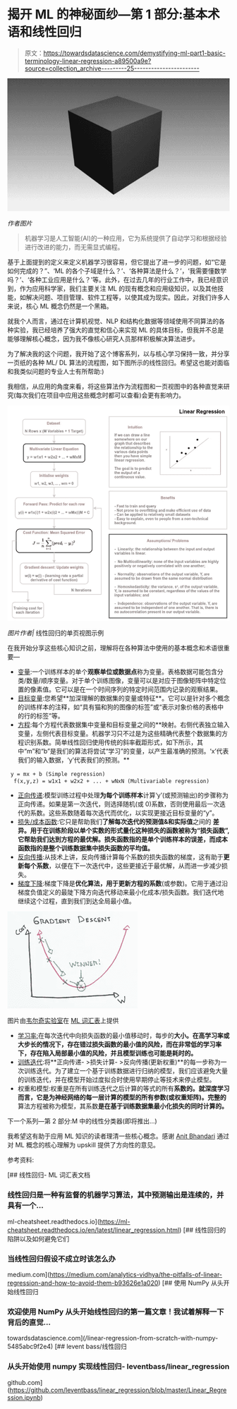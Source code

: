 # 揭开 ML 的神秘面纱—第 1 部分:基本术语和线性回归

> 原文：<https://towardsdatascience.com/demystifying-ml-part1-basic-terminology-linear-regression-a89500a9e?source=collection_archive---------25----------------------->

![](img/af41872e44088c12de77668794b533b2.png)

*作者图片*

> 机器学习是人工智能(AI)的一种应用，它为系统提供了自动学习和根据经验进行改进的能力，而无需显式编程。

基于上面提到的定义来定义机器学习很容易，但它提出了进一步的问题，如“它是如何完成的？”、‘ML 的各个子域是什么？’、‘各种算法是什么？’，‘我需要懂数学吗？’、‘各种工业应用是什么？’等。此外，在过去几年的行业工作中，我已经意识到，作为应用科学家，我们主要关注 ML 的现有概念和应用级知识，以及其他技能，如解决问题、项目管理、软件工程等，以使其成为现实。因此，对我们许多人来说，核心 ML 概念仍然是一个黑箱。

就我个人而言，通过在计算机视觉、NLP 和结构化数据等领域使用不同算法的各种实验，我已经培养了强大的直觉和信心来实现 ML 的具体目标，但我并不总是能够理解核心概念，因为我不像核心研究人员那样积极解决算法进步。

为了解决我的这个问题，我开始了这个博客系列，以与核心学习保持一致，并分享一页纸的各种 ML/ DL 算法的流程图，如下图所示的线性回归。希望这也能对面临和我类似问题的专业人士有所帮助:)

我相信，从应用的角度来看，将这些算法作为流程图和一页视图中的各种直觉来研究(每次我们在项目中应用这些概念时都可以查看)会更有影响力。

![](img/4c93ac46ecaae6c7c7875b45fa9f0c5f.png)

*图片作者|* 线性回归的单页视图示例

在我开始分享这些核心知识之前，理解将在各种算法中使用的基本概念和术语很重要—

*   [变量](https://www.datarobot.com/wiki/feature/):一个训练样本的单个**观察单位或数据点**称为变量。表格数据可能包含分类/数量/顺序变量。对于单个训练图像，变量可以是对应于图像矩阵中特定位置的像素值。它可以是在一个时间序列的特定时间范围内记录的观察结果。
*   [目标变量](https://www.dtreg.com/solution/classes-and-types-of-variables#:~:text=Target%20variable%20%2D%2D%20The%20%E2%80%9Ctarget,and%20predicted%20by%20other%20variables.&text=Predictor%20variable%20%2D%2D%20A%20%E2%80%9Cpredictor,value%20of%20the%20target%20variable.):您希望**加深理解的数据集的变量或特征**。它可以是针对多个概念的训练样本的注释，如“具有猫和狗的图像的标签”或“表示对象价格的表格中的行的标签”等。
*   [方程](https://www.analyticsvidhya.com/blog/2019/10/mathematics-behind-machine-learning/#:~:text=Our%20machines%20cannot%20mimic%20the,single%20observation%20from%20the%20dataset.):每个方程代表数据集中变量和目标变量之间的**映射。右侧代表独立输入变量，左侧代表目标变量。机器学习只不过是为这些精确代表整个数据集的方程识别系数。简单线性回归使用传统的斜率截距形式，如下所示，其中“m”和“b”是我们的算法将尝试“学习”的变量，以产生最准确的预测。‘x’代表我们的输入数据，‘y’代表我们的预测。**

```
 y = mx + b (Simple regression)
  f(x,y,z) = w1x1 + w2x2 + ... + wNxN (Multivariable regression)
```

*   [正向传递](https://subscription.packtpub.com/book/data/9781789136364/1/ch01lvl1sec18/a-forward-pass):模型训练过程中处理**为每个训练样本**计算‘y’(或预测输出)的步骤称为正向传递。如果是第一次迭代，则选择随机(或 0)系数，否则使用最后一次迭代的系数。这些系数随着每次迭代而优化，以实现更接近目标变量的“y”。
*   [损失/成本函数](https://www.analyticsvidhya.com/blog/2021/02/cost-function-is-no-rocket-science/):它只是帮助我们**了解每次迭代的预测值&和实际值**之间的 **差异。用于在训练阶段以单个实数的形式量化这种损失的函数被称为“损失函数”,它帮助我们达到方程的最优解。损失函数指的是单个训练样本的误差，而成本函数指的是整个训练数据集中损失函数的平均值。**
*   [反向传播](https://en.wikipedia.org/wiki/Backpropagation):从技术上讲，反向传播计算每个系数的损失函数的梯度，这有助于**更新每个系数**，以便在下一次迭代中，这些更接近于最优解，从而进一步减少损失。
*   [梯度下降](https://ml-cheatsheet.readthedocs.io/en/latest/gradient_descent.html):梯度下降是**优化算法，用于更新方程的系数**(或参数)。它用于通过沿梯度负值定义的最陡下降方向迭代移动来最小化成本/损失函数。我们迭代地继续这个过程，直到我们到达全局最小值。

![](img/2d8e6922cdf31447554b5094ec41fd51.png)

图片由[韦尔奇实验室](https://www.youtube.com/watch?v=5u0jaA3qAGk)在 [ML 词汇表](https://ml-cheatsheet.readthedocs.io/en/latest/gradient_descent.html)上提供

*   [学习率:](https://en.wikipedia.org/wiki/Learning_rate)在每次迭代中向损失函数的最小值移动时，每步的**大小。在高学习率或大步长的情况下，存在错过损失函数的最小值的风险，而在非常低的学习率下，存在陷入局部最小值的风险，并且模型训练也可能是耗时的。**
*   [训练迭代](https://www.quora.com/What-will-happen-if-I-train-my-neural-networks-with-too-much-iteration):将**正向传递- >损失计算- >反向传播(更新权重)**的每一步称为一次训练迭代。为了建立一个基于训练数据进行归纳的模型，我们应该避免大量的训练迭代，并在模型开始过度拟合时使用早期停止等技术来停止模型。
*   权重和模型:权重是在所有训练迭代之后计算的等式的所有**系数的。就深度学习而言，它是为神经网络的每一层计算的模型的所有参数(或权重矩阵)。完整的**算法方程被称为模型，其系数**是在基于训练数据集最小化损失的同时计算的。**

下一个系列—第 2 部分:M 中的线性分类器(即将推出…)

我希望这有助于应用 ML 知识的读者理清一些核心概念。感谢 [Anit Bhandari](https://www.linkedin.com/in/anitbhandari/) 通过对 ML 概念的核心理解为 upskill 提供了方向性的意见。

参考资料:

[](https://ml-cheatsheet.readthedocs.io/en/latest/linear_regression.html) [## 线性回归- ML 词汇表文档

### 线性回归是一种有监督的机器学习算法，其中预测输出是连续的，并具有一个…

ml-cheatsheet.readthedocs.io](https://ml-cheatsheet.readthedocs.io/en/latest/linear_regression.html) [](https://medium.com/analytics-vidhya/the-pitfalls-of-linear-regression-and-how-to-avoid-them-b93626e1a020) [## 线性回归的陷阱以及如何避免它们

### 当线性回归假设不成立时该怎么办

medium.com](https://medium.com/analytics-vidhya/the-pitfalls-of-linear-regression-and-how-to-avoid-them-b93626e1a020) [](/linear-regression-from-scratch-with-numpy-5485abc9f2e4) [## 使用 NumPy 从头开始线性回归

### 欢迎使用 NumPy 从头开始线性回归的第一篇文章！我试着解释一下背后的直觉…

towardsdatascience.com](/linear-regression-from-scratch-with-numpy-5485abc9f2e4) [](https://github.com/leventbass/linear_regression/blob/master/Linear_Regression.ipynb) [## levent bass/线性回归

### 从头开始使用 numpy 实现线性回归- leventbass/linear_regression

github.com](https://github.com/leventbass/linear_regression/blob/master/Linear_Regression.ipynb)